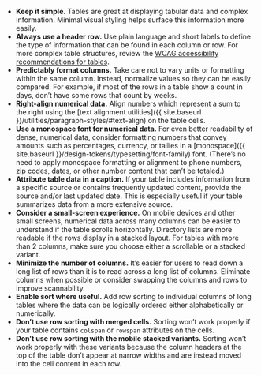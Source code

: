 - **Keep it simple.** Tables are great at displaying tabular data and complex information. Minimal visual styling helps surface this information more easily.
- **Always use a header row.** Use plain language and short labels to define the type of information that can be found in each column or row. For more complex table structures, review the [WCAG accessibility recommendations for tables](https://www.w3.org/WAI/tutorials/tables/).
- **Predictably format columns.** Take care not to vary units or formatting within the same column. Instead, normalize values so they can be easily compared. For example, if most of the rows in a table show a count in days, don’t have some rows that count by weeks.
- **Right-align numerical data.** Align numbers which represent a sum to the right using the [text alignment utilities]({{ site.baseurl }}/utilities/paragraph-styles/#text-align) on the table cells.
- **Use a monospace font for numerical data.** For even better readability of dense, numerical data, consider formatting numbers that convey amounts such as percentages, currency, or tallies in a [monospace]({{ site.baseurl }}/design-tokens/typesetting/font-family) font. (There’s no need to apply monospace formatting or alignment to phone numbers, zip codes, dates, or other number content that can’t be totaled.)
- **Attribute table data in a caption.** If your table includes information from a specific source or contains frequently updated content, provide the source and/or last updated date. This is especially useful if your table summarizes data from a more extensive source.
- **Consider a small-screen experience.** On mobile devices and other small screens, numerical data across many columns can be easier to understand if the table scrolls horizontally. Directory lists are more readable if the rows display in a stacked layout. For tables with more than 2 columns, make sure you choose either a scrollable or a stacked variant.
- **Minimize the number of columns.** It’s easier for users to read down a long list of rows than it is to read across a long list of columns. Eliminate columns when possible or consider swapping the columns and rows to improve scannability.
- **Enable sort where useful.** Add row sorting to individual columns of long tables where the data can be logically ordered either alphabetically or numerically.
- **Don’t use row sorting with merged cells.** Sorting won’t work properly if your table contains `colspan` or `rowspan` attributes on the cells.
- **Don’t use row sorting with the mobile stacked variants.** Sorting won’t work properly with these variants because the column headers at the top of the table don’t appear at narrow widths and are instead moved into the cell content in each row.


